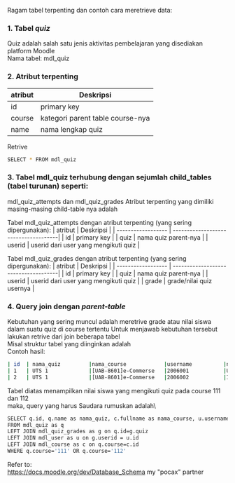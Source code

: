 Ragam tabel terpenting dan contoh cara meretrieve data:  
  
  
### 1. Tabel _quiz_  
Quiz adalah salah satu jenis aktivitas pembelajaran yang disediakan platform Moodle\
Nama tabel: mdl_quiz

### 2. Atribut terpenting  
| atribut            | Deskripsi                          |
| ------------------ | -----------------------------------|
| id                 | primary key                        |
| course             | kategori parent table course-nya   | 
| name               | nama lengkap quiz                  | 
  
  
Retrive
```bash
SELECT * FROM mdl_quiz
```  
  
### 3. Tabel mdl_quiz terhubung dengan sejumlah child_tables (tabel turunan) seperti:  
mdl_quiz_attempts dan mdl_quiz_grades
Atribut terpenting yang dimiliki masing-masing child-table nya adalah  

Tabel mdl_quiz_attempts dengan atribut terpenting (yang sering dipergunakan):
| atribut            | Deskripsi                            |
| ------------------ | -------------------------------------|
| id                 | primary key                          |
| quiz               | nama quiz parent-nya                 | 
| userid             | userid dari user yang mengikuti quiz | 
  
Tabel mdl_quiz_grades dengan atribut terpenting (yang sering dipergunakan):
| atribut            | Deskripsi                            |
| ------------------ | -------------------------------------|
| id                 | primary key                          |
| quiz               | nama quiz parent-nya                 | 
| userid             | userid dari user yang mengikuti quiz | 
| grade              | grade/nilai quiz usernya             | 
  
  
### 4. Query join dengan _parent-table_ 
Kebutuhan yang sering muncul adalah meretrive grade atau nilai siswa dalam suatu quiz di course tertentu
Untuk menjawab kebutuhan tersebut lakukan retrive dari join beberapa tabel\
Misal struktur tabel yang diinginkan adalah\
Contoh hasil:  
```bash
| id  | nama_quiz         |nama_course            |username          |nama                     |nilai   |
| 1   | UTS 1             |[UAB-8601]e-Commerse   |2006001           |Upin                     |10      |
| 2   | UTS 1             |[UAB-8601]e-Commerse   |2006002           |Ipin                     |9.33    |
```   
Tabel diatas menampilkan nilai siswa yang mengikuti quiz pada course 111 dan 112\
maka, query yang harus Saudara rumuskan adalah\  
```bash
SELECT q.id, q.name as nama_quiz, c.fullname as nama_course, u.username as username, u.firstname as nama, g.grade as nilai
FROM mdl_quiz as q
LEFT JOIN mdl_quiz_grades as g on q.id=g.quiz
LEFT JOIN mdl_user as u on g.userid = u.id
LEFT JOIN mdl_course as c on q.course=c.id
WHERE q.course='111' OR q.course='112'
```  
  

  

Refer to:  
https://docs.moodle.org/dev/Database_Schema
my "pocax" partner